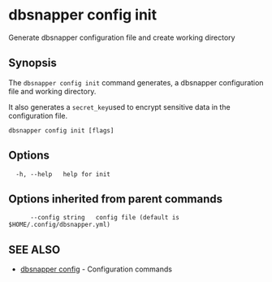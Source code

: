 # dbsnapper config init

Generate dbsnapper configuration file and create working directory

## Synopsis

The `dbsnapper config init` command generates, a dbsnapper configuration file and working directory. 
	
It also generates a `secret_key`used to encrypt sensitive data in the configuration file.


```
dbsnapper config init [flags]
```

## Options

```
  -h, --help   help for init
```

## Options inherited from parent commands

```
      --config string   config file (default is $HOME/.config/dbsnapper.yml)
```

## SEE ALSO

* [dbsnapper config](/cmd/dbsnapper_config/)	 - Configuration commands

